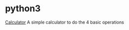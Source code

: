 # python3
[Calculator]("C:/Users/91891/.ipynb_checkpoints/SimpleCalculator-checkpoint.ipynb") A simple calculator to do the 4 basic operations
